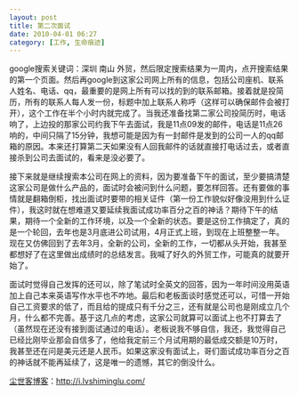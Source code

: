 ```yaml
---
layout: post
title: 第二次面试
date: 2010-04-01 06:27
category: [工作, 生命痕迹]
---
```

google搜索关键词：深圳 南山 外贸，然后限定搜索结果为一周内，点开搜索结果的第一个页面。然后再google到这家公司网上所有的信息，包括公司座机、联系人姓名、电话、qq，最重要的是网上所有可以找的到的联系邮箱。接着就是投简历，所有的联系人每人发一份，标题中加上联系人称呼（这样可以确保邮件会被打开），这个工作在半个小时内就完成了。当我还准备找第二家公司投简历时，电话响了，上边投的那家公司约我下午去面试，我是11点09发的邮件，电话是11点26响的，中间只隔了15分钟，我想可能是因为有一封邮件是发到的公司一人的qq邮箱的原因。本来还打算第二天如果没有人回我邮件的话就直接打电话过去，或者直接杀到公司去面试的，看来是没必要了。

接下来就是继续搜索本公司在网上的资料，因为要准备下午的面试，至少要搞清楚这家公司是做什么产品的，面试时会被问到什么问题，要怎样回答。还有要做的事情就是翻箱倒柜，找出面试时要带的相关证件（第一份工作貌似好像没用到什么证件），我这时就在想难道又要延续我面试成功率百分之百的神话？期待下午的结果，期待一个全新的工作环境，以及一个全新的状态。要是这份工作搞定了，真的是一个轮回，去年也是3月底进公司试用，4月正式上班，到现在上班整整一年。现在又仿佛回到了去年3月，全新的公司，全新的工作，一切都从头开始，我甚至都想好了在这里做出成绩时的总结发言。我喊了好久的外贸工作，可能真的就要开始了。

面试时觉得自己发挥的还可以，除了笔试时全英文的回答，因为一年时间没用英语加上自己本来英语写作水平也不咋地。最后和老板面谈时感觉还可以，可惜一开始自己工资要求的低了，而且给的提成只有千分之三，还有就是公司也是刚成立几个月，什么都不完善。基于这几点的考虑，这家公司就算可以面试上也不打算去了（虽然现在还没有接到面试通过的电话）。老板说我不够自信，我还，我觉得自己已经比刚毕业那会自信多了，他给我定前三个月试用期的最低成交额是10万时，我甚至还在问是美元还是人民币。如果这家没有面试上，哥们面试成功率百分之百的神话就不能再延续了，这是唯一的遗憾，其它的倒没什么。

<a href="http://i.lvshiminglu.com/">尘世客博客</a>：<a href="http://i.lvshiminglu.com/">http://i.lvshiminglu.com/</a>

